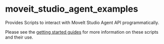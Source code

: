# moveit_studio_agent_examples

Provides Scripts to interact with MoveIt Studio Agent API programmatically. 

Please see the [getting started guides](https://docs.picknik.ai/en/stable/getting_started/getting_started.html) for more information on these scripts and their use.
